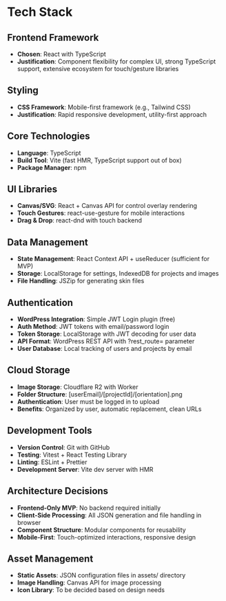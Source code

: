 # Tech Stack

## Frontend Framework
- **Chosen**: React with TypeScript
- **Justification**: Component flexibility for complex UI, strong TypeScript support, extensive ecosystem for touch/gesture libraries

## Styling
- **CSS Framework**: Mobile-first framework (e.g., Tailwind CSS)
- **Justification**: Rapid responsive development, utility-first approach

## Core Technologies
- **Language**: TypeScript
- **Build Tool**: Vite (fast HMR, TypeScript support out of box)
- **Package Manager**: npm

## UI Libraries
- **Canvas/SVG**: React + Canvas API for control overlay rendering
- **Touch Gestures**: react-use-gesture for mobile interactions
- **Drag & Drop**: react-dnd with touch backend

## Data Management
- **State Management**: React Context API + useReducer (sufficient for MVP)
- **Storage**: LocalStorage for settings, IndexedDB for projects and images
- **File Handling**: JSZip for generating skin files

## Authentication
- **WordPress Integration**: Simple JWT Login plugin (free)
- **Auth Method**: JWT tokens with email/password login
- **Token Storage**: LocalStorage with JWT decoding for user data
- **API Format**: WordPress REST API with ?rest_route= parameter
- **User Database**: Local tracking of users and projects by email

## Cloud Storage
- **Image Storage**: Cloudflare R2 with Worker
- **Folder Structure**: [userEmail]/[projectId]/[orientation].png
- **Authentication**: User must be logged in to upload
- **Benefits**: Organized by user, automatic replacement, clean URLs

## Development Tools
- **Version Control**: Git with GitHub
- **Testing**: Vitest + React Testing Library
- **Linting**: ESLint + Prettier
- **Development Server**: Vite dev server with HMR

## Architecture Decisions
- **Frontend-Only MVP**: No backend required initially
- **Client-Side Processing**: All JSON generation and file handling in browser
- **Component Structure**: Modular components for reusability
- **Mobile-First**: Touch-optimized interactions, responsive design

## Asset Management
- **Static Assets**: JSON configuration files in assets/ directory
- **Image Handling**: Canvas API for image processing
- **Icon Library**: To be decided based on design needs